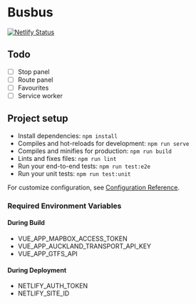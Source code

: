 # Busbus

[![Netlify Status](https://api.netlify.com/api/v1/badges/5d4a6825-e06a-4e34-ab06-6b344134bf97/deploy-status)](https://app.netlify.com/sites/busbus/deploys)

## Todo

- [ ] Stop panel
- [ ] Route panel
- [ ] Favourites
- [ ] Service worker

## Project setup

* Install dependencies: `npm install`
* Compiles and hot-reloads for development: ` npm run serve `
* Compiles and minifies for production: ` npm run build `
* Lints and fixes files: ` npm run lint `
* Run your end-to-end tests: ` npm run test:e2e `
* Run your unit tests: ` npm run test:unit `
  
For customize configuration, see [Configuration Reference](https://cli.vuejs.org/config/).

### Required Environment Variables

#### During Build

* VUE_APP_MAPBOX_ACCESS_TOKEN
* VUE_APP_AUCKLAND_TRANSPORT_API_KEY
* VUE_APP_GTFS_API

#### During Deployment

* NETLIFY_AUTH_TOKEN
* NETLIFY_SITE_ID
